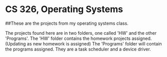 # CS 326, Operating Systems

##These are the projects from my operating systems class.

The projects found here are in two folders, one called 'HW' and the other 'Programs'.
The 'HW' folder contains the homework projects assigned. (Updating as new homework is assigned)
The 'Programs' folder will contain the programs assigned.  They are a task scheduler and a device driver.
